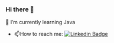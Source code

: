 ### Hi there 👋

<!--
**Olguorsbasak/Olguorsbasak** is a ✨ _special_ ✨ repository because its `README.md` (this file) appears on your GitHub profile.


-->
🌱 I’m currently learning Java
- :mailbox:How to reach me: [![Linkedin Badge](https://img.shields.io/badge/-olguorsbasak-blue?style=flat&logo=Linkedin&logoColor=white)]([https://www.linkedin.com/in/olguorsbasak/](https://www.linkedin.com/in/olguorsbasak/))

<img src="https://komarev.com/ghpvc/?username=Olguorsbasak&style=flat-square&color=blue" alt=""/>
